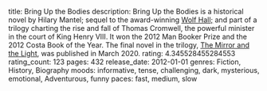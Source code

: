 title: Bring Up the Bodies
description: Bring Up the Bodies is a historical novel by Hilary Mantel; sequel to the award-winning [Wolf Hall;](https://openlibrary.org/works/OL464512W) and part of a trilogy charting the rise and fall of Thomas Cromwell, the powerful minister in the court of King Henry VIII. It won the 2012 Man Booker Prize and the 2012 Costa Book of the Year. The final novel in the trilogy, [The Mirror and the Light](https://openlibrary.org/works/OL20665410W), was published in March 2020.
rating: 4.345528455284553
rating_count: 123
pages: 432
release_date: 2012-01-01
genres: Fiction, History, Biography
moods: informative, tense, challenging, dark, mysterious, emotional, Adventurous, funny
paces: fast, medium, slow